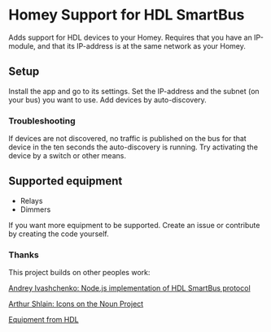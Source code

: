 # Homey Support for HDL SmartBus

Adds support for HDL devices to your Homey. Requires that you have an IP-module, and that its IP-address is at the same network as your Homey.

## Setup

Install the app and go to its settings. Set the IP-address and the subnet (on your bus) you want to use. Add devices by auto-discovery.

### Troubleshooting

If devices are not discovered, no traffic is published on the bus for that device in the ten seconds the auto-discovery is running. Try activating the device by a switch or other means.

## Supported equipment

- Relays
- Dimmers

If you want more equipment to be supported. Create an issue or contribute by creating the code yourself.

### Thanks

This project builds on other peoples work:

[Andrey Ivashchenko: Node.js implementation of HDL SmartBus protocol ](https://github.com/caligo-mentis/smart-bus)

[Arthur Shlain: Icons on the Noun Project](https://thenounproject.com/ArtZ91/)

[Equipment from HDL](http://hdlautomation.com/)
